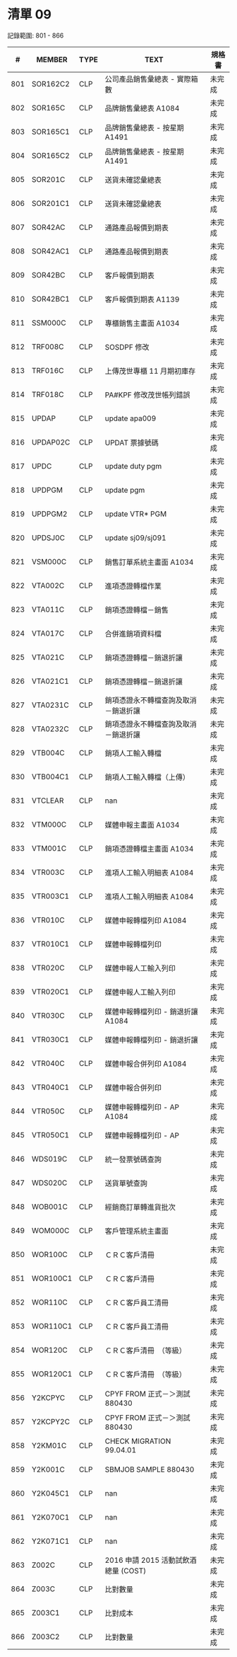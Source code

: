 # 清單 09

記錄範圍: 801 - 866

| # | MEMBER | TYPE | TEXT | 規格書 |
|---|--------|------|------|--------|
| 801 | SOR162C2 | CLP | 公司產品銷售彙總表 - 實際箱數 | 未完成 |
| 802 | SOR165C | CLP | 品牌銷售彙總表                              A1084 | 未完成 |
| 803 | SOR165C1 | CLP | 品牌銷售彙總表 - 按星期                     A1491 | 未完成 |
| 804 | SOR165C2 | CLP | 品牌銷售彙總表 - 按星期                     A1491 | 未完成 |
| 805 | SOR201C | CLP | 送貨未確認彙總表 | 未完成 |
| 806 | SOR201C1 | CLP | 送貨未確認彙總表 | 未完成 |
| 807 | SOR42AC | CLP | 通路產品報價到期表 | 未完成 |
| 808 | SOR42AC1 | CLP | 通路產品報價到期表 | 未完成 |
| 809 | SOR42BC | CLP | 客戶報價到期表 | 未完成 |
| 810 | SOR42BC1 | CLP | 客戶報價到期表                              A1139 | 未完成 |
| 811 | SSM000C | CLP | 專櫃銷售主畫面                             A1034 | 未完成 |
| 812 | TRF008C | CLP | SOSDPF 修改 | 未完成 |
| 813 | TRF016C | CLP | 上傳茂世專櫃 11 月期初庫存 | 未完成 |
| 814 | TRF018C | CLP | PA#KPF 修改茂世帳列錯誤 | 未完成 |
| 815 | UPDAP | CLP | update apa009 | 未完成 |
| 816 | UPDAP02C | CLP | UPDAT 票據號碼 | 未完成 |
| 817 | UPDC | CLP | update duty pgm | 未完成 |
| 818 | UPDPGM | CLP | update pgm | 未完成 |
| 819 | UPDPGM2 | CLP | update VTR* PGM | 未完成 |
| 820 | UPDSJ0C | CLP | update sj09/sj091 | 未完成 |
| 821 | VSM000C | CLP | 銷售訂單系統主畫面                          A1034 | 未完成 |
| 822 | VTA002C | CLP | 進項憑證轉檔作業 | 未完成 |
| 823 | VTA011C | CLP | 銷項憑證轉檔－銷售 | 未完成 |
| 824 | VTA017C | CLP | 合併進銷項資料檔 | 未完成 |
| 825 | VTA021C | CLP | 銷項憑證轉檔－銷退折讓 | 未完成 |
| 826 | VTA021C1 | CLP | 銷項憑證轉檔－銷退折讓 | 未完成 |
| 827 | VTA0231C | CLP | 銷項憑證永不轉檔查詢及取消－銷退折讓 | 未完成 |
| 828 | VTA0232C | CLP | 銷項憑證永不轉檔查詢及取消－銷退折讓 | 未完成 |
| 829 | VTB004C | CLP | 銷項人工輸入轉檔 | 未完成 |
| 830 | VTB004C1 | CLP | 銷項人工輸入轉檔（上傳） | 未完成 |
| 831 | VTCLEAR | CLP | nan | 未完成 |
| 832 | VTM000C | CLP | 媒體申報主畫面                             A1034 | 未完成 |
| 833 | VTM001C | CLP | 銷項憑證轉檔主畫面                         A1034 | 未完成 |
| 834 | VTR003C | CLP | 進項人工輸入明細表                          A1084 | 未完成 |
| 835 | VTR003C1 | CLP | 進項人工輸入明細表                          A1084 | 未完成 |
| 836 | VTR010C | CLP | 媒體申報轉檔列印                          A1084 | 未完成 |
| 837 | VTR010C1 | CLP | 媒體申報轉檔列印 | 未完成 |
| 838 | VTR020C | CLP | 媒體申報人工輸入列印 | 未完成 |
| 839 | VTR020C1 | CLP | 媒體申報人工輸入列印 | 未完成 |
| 840 | VTR030C | CLP | 媒體申報轉檔列印 - 銷退折讓              A1084 | 未完成 |
| 841 | VTR030C1 | CLP | 媒體申報轉檔列印 - 銷退折讓 | 未完成 |
| 842 | VTR040C | CLP | 媒體申報合併列印                          A1084 | 未完成 |
| 843 | VTR040C1 | CLP | 媒體申報合併列印 | 未完成 |
| 844 | VTR050C | CLP | 媒體申報轉檔列印 - AP                     A1084 | 未完成 |
| 845 | VTR050C1 | CLP | 媒體申報轉檔列印 - AP | 未完成 |
| 846 | WDS019C | CLP | 統一發票號碼查詢 | 未完成 |
| 847 | WDS020C | CLP | 送貨單號查詢 | 未完成 |
| 848 | WOB001C | CLP | 經銷商訂單轉進貨批次 | 未完成 |
| 849 | WOM000C | CLP | 客戶管理系統主畫面 | 未完成 |
| 850 | WOR100C | CLP | ＣＲＣ客戶清冊 | 未完成 |
| 851 | WOR100C1 | CLP | ＣＲＣ客戶清冊 | 未完成 |
| 852 | WOR110C | CLP | ＣＲＣ客戶員工清冊 | 未完成 |
| 853 | WOR110C1 | CLP | ＣＲＣ客戶員工清冊 | 未完成 |
| 854 | WOR120C | CLP | ＣＲＣ客戶清冊　（等級） | 未完成 |
| 855 | WOR120C1 | CLP | ＣＲＣ客戶清冊　（等級） | 未完成 |
| 856 | Y2KCPYC | CLP | CPYF FROM  正式－＞測試          880430 | 未完成 |
| 857 | Y2KCPY2C | CLP | CPYF FROM  正式－＞測試          880430 | 未完成 |
| 858 | Y2KM01C | CLP | CHECK MIGRATION        99.04.01 | 未完成 |
| 859 | Y2K001C | CLP | SBMJOB SAMPLE                    880430 | 未完成 |
| 860 | Y2K045C1 | CLP | nan | 未完成 |
| 861 | Y2K070C1 | CLP | nan | 未完成 |
| 862 | Y2K071C1 | CLP | nan | 未完成 |
| 863 | Z002C | CLP | 2016 申請 2015 活動試飲酒總量 (COST) | 未完成 |
| 864 | Z003C | CLP | 比對數量 | 未完成 |
| 865 | Z003C1 | CLP | 比對成本 | 未完成 |
| 866 | Z003C2 | CLP | 比對數量 | 未完成 |
